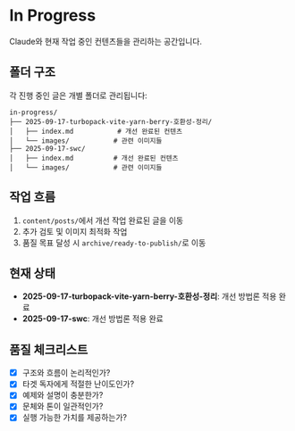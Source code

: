 # In Progress

Claude와 현재 작업 중인 컨텐츠들을 관리하는 공간입니다.

## 폴더 구조

각 진행 중인 글은 개별 폴더로 관리됩니다:

```
in-progress/
├── 2025-09-17-turbopack-vite-yarn-berry-호환성-정리/
│   ├── index.md           # 개선 완료된 컨텐츠
│   └── images/           # 관련 이미지들
├── 2025-09-17-swc/
│   ├── index.md          # 개선 완료된 컨텐츠
│   └── images/           # 관련 이미지들
```

## 작업 흐름

1. `content/posts/`에서 개선 작업 완료된 글을 이동
2. 추가 검토 및 이미지 최적화 작업
3. 품질 목표 달성 시 `archive/ready-to-publish/`로 이동

## 현재 상태

- **2025-09-17-turbopack-vite-yarn-berry-호환성-정리**: 개선 방법론 적용 완료
- **2025-09-17-swc**: 개선 방법론 적용 완료

## 품질 체크리스트

- [x] 구조와 흐름이 논리적인가?
- [x] 타겟 독자에게 적절한 난이도인가?
- [x] 예제와 설명이 충분한가?
- [x] 문체와 톤이 일관적인가?
- [x] 실행 가능한 가치를 제공하는가?